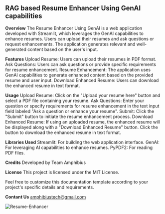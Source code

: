 ## RAG based Resume Enhancer Using GenAI capabilities

**Overview**
The Resume Enhancer Using GenAI is a web application developed with Streamlit, which leverages the GenAI capabilities to enhance resumes. Users can upload their resumes and ask questions or request enhancements. The application generates relevant and well-generated content based on the user's input.

**Features**
Upload Resume: Users can upload their resumes in PDF format.
Ask Questions: Users can ask questions or provide specific requirements for resume enhancement.
Resume Enhancement: The application uses GenAI capabilities to generate enhanced content based on the provided resume and user input.
Download Enhanced Resume: Users can download the enhanced resume in text format.

**Usage**
Upload Resume: Click on the "Upload your resume here" button and select a PDF file containing your resume.
Ask Questions: Enter your question or specify requirements for resume enhancement in the text input field labeled "Ask a question or enhance your resume".
Submit: Click the "Submit" button to initiate the resume enhancement process.
Download Enhanced Resume: If using an uploaded resume, the enhanced resume will be displayed along with a "Download Enhanced Resume" button. Click the button to download the enhanced resume in text format.

**Libraries Used**
Streamlit: For building the web application interface.
GenAI: For leveraging AI capabilities to enhance resumes.
PyPDF2: For reading PDF files.

**Credits**
Developed by Team Amphibius

**License**
This project is licensed under the MIT License.

Feel free to customize this documentation template according to your project's specific details and requirements.

**Contant Us**
amphibiustech@gmail.com

![Resume-Enhancer](https://github.com/amphibiustech/Resume-Enhancer/assets/160390387/46ace445-219a-4101-8e88-d53daf48edbc)

